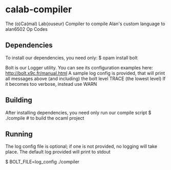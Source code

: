 calab-compiler
==============

The (o)Ca(mal) Lab(ouseur) Compiler to compile Alan's custom language to alan6502 Op Codes

Dependencies
------------
To install our dependencies, you need only:
$ opam install bolt

Bolt is our Logger utility.  You can see its configuration examples here: http://bolt.x9c.fr/manual.html
A sample log config is provided, that  will print all messages above (and including) the bolt level TRACE (the lowest level)
If it becomes too verbose, instead use WARN

Building
--------
After installing dependencies, you need only run our compile script
$ ./compile #  to build the ocaml project

Running
-------
The log config file is optional; if one is not provided, no logging will take place.
The default log provided will print to stdout

$ BOLT_FILE=log_config ./compiler <file>

